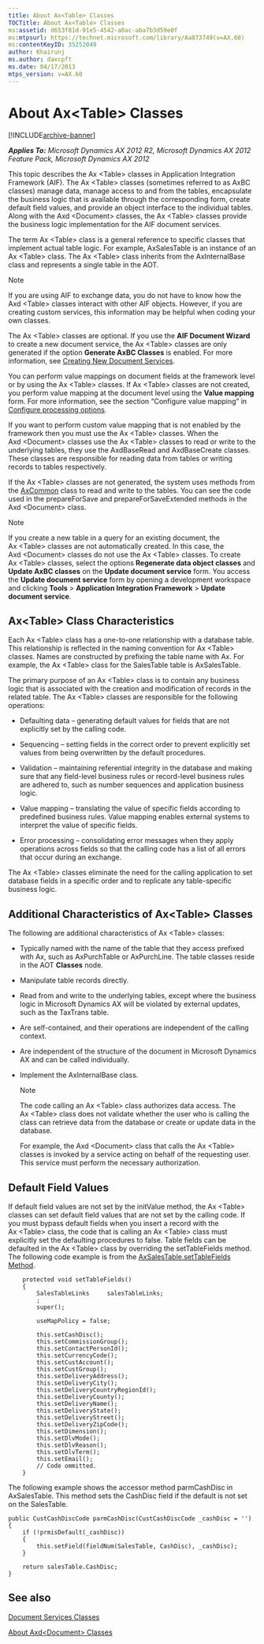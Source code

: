 ```yaml
---
title: About Ax<Table> Classes
TOCTitle: About Ax<Table> Classes
ms:assetid: d653f81d-91e5-4542-a0ac-aba7b3d59e0f
ms:mtpsurl: https://technet.microsoft.com/library/Aa873749(v=AX.60)
ms:contentKeyID: 35252049
author: Khairunj
ms.author: daxcpft
ms.date: 04/17/2013
mtps_version: v=AX.60
---
```


# About Ax\<Table\> Classes 


[!INCLUDE[archive-banner](includes/archive-banner.md)]


_**Applies To:** Microsoft Dynamics AX 2012 R2, Microsoft Dynamics AX 2012 Feature Pack, Microsoft Dynamics AX 2012_

This topic describes the Ax \<Table\> classes in Application Integration Framework (AIF). The Ax \<Table\> classes (sometimes referred to as AxBC classes) manage data, manage access to and from the tables, encapsulate the business logic that is available through the corresponding form, create default field values, and provide an object interface to the individual tables. Along with the Axd \<Document\> classes, the Ax \<Table\> classes provide the business logic implementation for the AIF document services.

The term Ax \<Table\> class is a general reference to specific classes that implement actual table logic. For example, AxSalesTable is an instance of an Ax \<Table\> class. The Ax \<Table\> class inherits from the AxInternalBase class and represents a single table in the AOT.


> [!NOTE]
> <P>If you are using AIF to exchange data, you do not have to know how the Axd&nbsp;&lt;Table&gt; classes interact with other AIF objects. However, if you are creating custom services, this information may be helpful when coding your own classes.</P>



The Ax \<Table\> classes are optional. If you use the **AIF Document Wizard** to create a new document service, the Ax \<Table\> classes are only generated if the option **Generate AxBC Classes** is enabled. For more information, see [Creating New Document Services](creating-new-document-services.md).

You can perform value mappings on document fields at the framework level or by using the Ax \<Table\> classes. If Ax \<Table\> classes are not created, you perform value mapping at the document level using the **Value mapping** form. For more information, see the section “Configure value mapping” in [Configure processing options](configure-processing-options.md).

If you want to perform custom value mapping that is not enabled by the framework then you must use the Ax \<Table\> classes. When the Axd \<Document\> classes use the Ax \<Table\> classes to read or write to the underlying tables, they use the AxdBaseRead and AxdBaseCreate classes. These classes are responsible for reading data from tables or writing records to tables respectively.

If the Ax \<Table\> classes are not generated, the system uses methods from the [AxCommon](https://technet.microsoft.com/library/gg765455\(v=ax.60\)) class to read and write to the tables. You can see the code used in the prepareForSave and prepareForSaveExtended methods in the Axd \<Document\> class.


> [!NOTE]
> <P>If you create a new table in a query for an existing document, the Ax&nbsp;&lt;Table&gt; classes are not automatically created. In this case, the Axd&nbsp;&lt;Document&gt; classes do not use the Ax&nbsp;&lt;Table&gt; classes. To create Ax&nbsp;&lt;Table&gt; classes, select the options <STRONG>Regenerate data object classes</STRONG> and <STRONG>Update AxBC classes</STRONG> on the <STRONG>Update document service</STRONG> form. You access the <STRONG>Update document service</STRONG> form by opening a development workspace and clicking <STRONG>Tools</STRONG> &gt; <STRONG>Application Integration Framework</STRONG> &gt; <STRONG>Update document service</STRONG>.</P>



## Ax\<Table\> Class Characteristics

Each Ax \<Table\> class has a one-to-one relationship with a database table. This relationship is reflected in the naming convention for Ax \<Table\> classes. Names are constructed by prefixing the table name with Ax. For example, the Ax \<Table\> class for the SalesTable table is AxSalesTable.

The primary purpose of an Ax \<Table\> class is to contain any business logic that is associated with the creation and modification of records in the related table. The Ax \<Table\> classes are responsible for the following operations:

  - Defaulting data – generating default values for fields that are not explicitly set by the calling code.

  - Sequencing – setting fields in the correct order to prevent explicitly set values from being overwritten by the default procedures.

  - Validation – maintaining referential integrity in the database and making sure that any field-level business rules or record-level business rules are adhered to, such as number sequences and application business logic.

  - Value mapping – translating the value of specific fields according to predefined business rules. Value mapping enables external systems to interpret the value of specific fields.

  - Error processing – consolidating error messages when they apply operations across fields so that the calling code has a list of all errors that occur during an exchange.

The Ax \<Table\> classes eliminate the need for the calling application to set database fields in a specific order and to replicate any table-specific business logic.

## Additional Characteristics of Ax\<Table\> Classes

The following are additional characteristics of Ax \<Table\> classes:

  - Typically named with the name of the table that they access prefixed with Ax, such as AxPurchTable or AxPurchLine. The table classes reside in the AOT **Classes** node.

  - Manipulate table records directly.

  - Read from and write to the underlying tables, except where the business logic in Microsoft Dynamics AX will be violated by external updates, such as the TaxTrans table.

  - Are self-contained, and their operations are independent of the calling context.

  - Are independent of the structure of the document in Microsoft Dynamics AX and can be called individually.

  - Implement the AxInternalBase class.
    

    > [!NOTE]
    > <P>The code calling an Ax&nbsp;&lt;Table&gt; class authorizes data access. The Ax&nbsp;&lt;Table&gt; class does not validate whether the user who is calling the class can retrieve data from the database or create or update data in the database.</P>
    > <P>For example, the Axd&nbsp;&lt;Document&gt; class that calls the Ax&nbsp;&lt;Table&gt; classes is invoked by a service acting on behalf of the requesting user. This service must perform the necessary authorization.</P>



## Default Field Values

If default field values are not set by the initValue method, the Ax \<Table\> classes can set default field values that are not set by the calling code. If you must bypass default fields when you insert a record with the Ax \<Table\> class, the code that is calling an Ax \<Table\> class must explicitly set the defaulting procedures to false. Table fields can be defaulted in the Ax \<Table\> class by overriding the setTableFields method. The following code example is from the [AxSalesTable.setTableFields Method](https://technet.microsoft.com/library/gg937256\(v=ax.60\)).

```X++
    protected void setTableFields()
    {
        SalesTableLinks     salesTableLinks;
        ;
        super();
    
        useMapPolicy = false;
    
        this.setCashDisc();
        this.setCommissionGroup();
        this.setContactPersonId();
        this.setCurrencyCode();
        this.setCustAccount();
        this.setCustGroup();
        this.setDeliveryAddress();
        this.setDeliveryCity();
        this.setDeliveryCountryRegionId();
        this.setDeliveryCounty();
        this.setDeliveryName();
        this.setDeliveryState();
        this.setDeliveryStreet();
        this.setDeliveryZipCode();
        this.setDimension();
        this.setDlvMode();
        this.setDlvReason();
        this.setDlvTerm();
        this.setEmail();
        // Code ommitted.
    }
```

The following example shows the accessor method parmCashDisc in AxSalesTable. This method sets the CashDisc field if the default is not set on the SalesTable.

    public CustCashDiscCode parmCashDisc(CustCashDiscCode _cashDisc = '')
    {
        if (!prmisDefault(_cashDisc))
        {
            this.setField(fieldNum(SalesTable, CashDisc), _cashDisc);
        }
    
        return salesTable.CashDisc;
    }

## See also

[Document Services Classes](document-services-classes.md)

[About Axd\<Document\> Classes](about-axd-document-classes.md)

